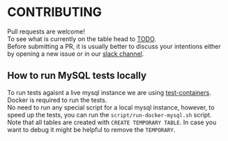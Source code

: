 # CONTRIBUTING

Pull requests are welcome!  
To see what is currently on the table head to [TODO](TODO.md).  
Before submitting a PR, it is usually better to discuss your intentions either by opening a new issue or in our [slack channel](https://kotlinlang.slack.com/messages/CCGG2R64Q/).

## How to run MySQL tests locally

To run tests agaisnt a live mysql instance we are using [test-containers](https://github.com/testcontainers/testcontainers-java).
Docker is required to run the tests.  
No need to run any special script for a local mysql instance, however, to speed up the tests, you can run the `script/run-docker-mysql.sh` script.  
Note that all tables are created with `CREATE TEMPORARY TABLE`. In case you want to debug it might be helpful to remove the `TEMPORARY`.
